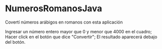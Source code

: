 # NumerosRomanosJava
Covertí números arábigos en romanos con esta aplicación

Ingresar un número entero mayor que 0 y menor que 4000 en el cuadro;
Hacer click en el botón que dice "Convertir";
El resultado aparecerá debajo del botón.
